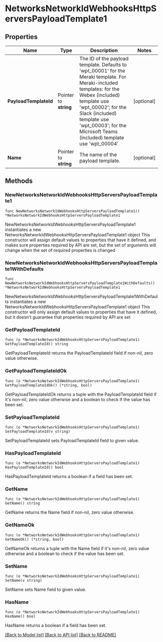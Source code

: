 # NetworksNetworkIdWebhooksHttpServersPayloadTemplate1

## Properties

Name | Type | Description | Notes
------------ | ------------- | ------------- | -------------
**PayloadTemplateId** | Pointer to **string** | The ID of the payload template. Defaults to &#39;wpt_00001&#39; for the Meraki template. For Meraki-included templates: for the Webex (included) template use &#39;wpt_00002&#39;; for the Slack (included) template use &#39;wpt_00003&#39;; for the Microsoft Teams (included) template use &#39;wpt_00004&#39; | [optional] 
**Name** | Pointer to **string** | The name of the payload template. | [optional] 

## Methods

### NewNetworksNetworkIdWebhooksHttpServersPayloadTemplate1

`func NewNetworksNetworkIdWebhooksHttpServersPayloadTemplate1() *NetworksNetworkIdWebhooksHttpServersPayloadTemplate1`

NewNetworksNetworkIdWebhooksHttpServersPayloadTemplate1 instantiates a new NetworksNetworkIdWebhooksHttpServersPayloadTemplate1 object
This constructor will assign default values to properties that have it defined,
and makes sure properties required by API are set, but the set of arguments
will change when the set of required properties is changed

### NewNetworksNetworkIdWebhooksHttpServersPayloadTemplate1WithDefaults

`func NewNetworksNetworkIdWebhooksHttpServersPayloadTemplate1WithDefaults() *NetworksNetworkIdWebhooksHttpServersPayloadTemplate1`

NewNetworksNetworkIdWebhooksHttpServersPayloadTemplate1WithDefaults instantiates a new NetworksNetworkIdWebhooksHttpServersPayloadTemplate1 object
This constructor will only assign default values to properties that have it defined,
but it doesn't guarantee that properties required by API are set

### GetPayloadTemplateId

`func (o *NetworksNetworkIdWebhooksHttpServersPayloadTemplate1) GetPayloadTemplateId() string`

GetPayloadTemplateId returns the PayloadTemplateId field if non-nil, zero value otherwise.

### GetPayloadTemplateIdOk

`func (o *NetworksNetworkIdWebhooksHttpServersPayloadTemplate1) GetPayloadTemplateIdOk() (*string, bool)`

GetPayloadTemplateIdOk returns a tuple with the PayloadTemplateId field if it's non-nil, zero value otherwise
and a boolean to check if the value has been set.

### SetPayloadTemplateId

`func (o *NetworksNetworkIdWebhooksHttpServersPayloadTemplate1) SetPayloadTemplateId(v string)`

SetPayloadTemplateId sets PayloadTemplateId field to given value.

### HasPayloadTemplateId

`func (o *NetworksNetworkIdWebhooksHttpServersPayloadTemplate1) HasPayloadTemplateId() bool`

HasPayloadTemplateId returns a boolean if a field has been set.

### GetName

`func (o *NetworksNetworkIdWebhooksHttpServersPayloadTemplate1) GetName() string`

GetName returns the Name field if non-nil, zero value otherwise.

### GetNameOk

`func (o *NetworksNetworkIdWebhooksHttpServersPayloadTemplate1) GetNameOk() (*string, bool)`

GetNameOk returns a tuple with the Name field if it's non-nil, zero value otherwise
and a boolean to check if the value has been set.

### SetName

`func (o *NetworksNetworkIdWebhooksHttpServersPayloadTemplate1) SetName(v string)`

SetName sets Name field to given value.

### HasName

`func (o *NetworksNetworkIdWebhooksHttpServersPayloadTemplate1) HasName() bool`

HasName returns a boolean if a field has been set.


[[Back to Model list]](../README.md#documentation-for-models) [[Back to API list]](../README.md#documentation-for-api-endpoints) [[Back to README]](../README.md)


